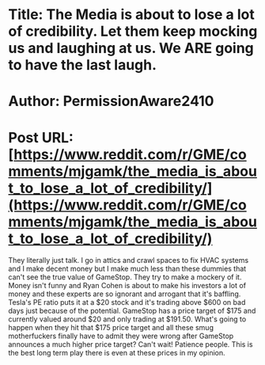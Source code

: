 # Title: The Media is about to lose a lot of credibility. Let them keep mocking us and laughing at us. We ARE going to have the last laugh.
# Author: PermissionAware2410
# Post URL: [https://www.reddit.com/r/GME/comments/mjgamk/the_media_is_about_to_lose_a_lot_of_credibility/](https://www.reddit.com/r/GME/comments/mjgamk/the_media_is_about_to_lose_a_lot_of_credibility/)


They literally just talk. I go in attics and crawl spaces to fix HVAC systems and I make decent money but I make much less than these dummies that can't see the true value of GameStop. They try to make a mockery of it. Money isn't funny and Ryan Cohen is about to make his investors a lot of money and these experts are so ignorant and arrogant that it's baffling. Tesla's PE ratio puts it at a $20 stock and it's trading above $600 on bad days just because of the potential. GameStop has a price target of $175 and currently valued around $20 and only trading at $191.50. What's going to happen when they hit that $175 price target and all these smug motherfuckers finally have to admit they were wrong after GameStop announces a much higher price target? Can't wait! Patience people. This is the best long term play there is even at these prices in my opinion.